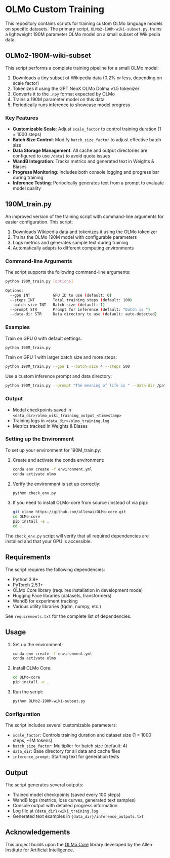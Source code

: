 # OLMo Custom Training

This repository contains scripts for training custom OLMo language models on specific datasets. The primary script, `OLMo2-190M-wiki-subset.py`, trains a lightweight 190M parameter OLMo model on a small subset of Wikipedia data.

## OLMo2-190M-wiki-subset

This script performs a complete training pipeline for a small OLMo model:

1. Downloads a tiny subset of Wikipedia data (0.2% or less, depending on scale factor)
2. Tokenizes it using the GPT NeoX OLMo Dolma v1.5 tokenizer
3. Converts it to the `.npy` format expected by OLMo
4. Trains a 190M parameter model on this data
5. Periodically runs inference to showcase model progress

### Key Features

- **Customizable Scale**: Adjust `scale_factor` to control training duration (1 = 1000 steps)
- **Batch Size Control**: Modify `batch_size_factor` to adjust effective batch size
- **Data Storage Management**: All cache and output directories are configured to use `/data1` to avoid quota issues
- **WandB Integration**: Tracks metrics and generated text in Weights & Biases
- **Progress Monitoring**: Includes both console logging and progress bar during training
- **Inference Testing**: Periodically generates text from a prompt to evaluate model quality

## 190M_train.py

An improved version of the training script with command-line arguments for easier configuration. This script:

1. Downloads Wikipedia data and tokenizes it using the OLMo tokenizer
2. Trains the OLMo 190M model with configurable parameters
3. Logs metrics and generates sample text during training
4. Automatically adapts to different computing environments

### Command-line Arguments

The script supports the following command-line arguments:

```bash
python 190M_train.py [options]

Options:
  --gpu INT          GPU ID to use (default: 0)
  --steps INT        Total training steps (default: 100)
  --batch-size INT   Batch size (default: 1)
  --prompt STR       Prompt for inference (default: "Dutch is ")
  --data-dir STR     Data directory to use (default: auto-detected)
```

### Examples

Train on GPU 0 with default settings:
```bash
python 190M_train.py
```

Train on GPU 1 with larger batch size and more steps:
```bash
python 190M_train.py --gpu 1 --batch-size 4 --steps 500
```

Use a custom inference prompt and data directory:
```bash
python 190M_train.py --prompt "The meaning of life is " --data-dir /path/to/data
```

### Output

- Model checkpoints saved in `<data_dir>/olmo_wiki_training_output_<timestamp>`
- Training logs in `<data_dir>/olmo_training.log`
- Metrics tracked in Weights & Biases

### Setting up the Environment

To set up your environment for 190M_train.py:

1. Create and activate the conda environment:
   ```bash
   conda env create -f environment.yml
   conda activate olmo
   ```

2. Verify the environment is set up correctly:
   ```bash
   python check_env.py
   ```

3. If you need to install OLMo-core from source (instead of via pip):
   ```bash
   git clone https://github.com/allenai/OLMo-core.git
   cd OLMo-core
   pip install -e .
   cd ..
   ```

The `check_env.py` script will verify that all required dependencies are installed and that your GPU is accessible.

## Requirements

The script requires the following dependencies:

- Python 3.9+
- PyTorch 2.5.1+
- OLMo Core library (requires installation in development mode)
- Hugging Face libraries (datasets, transformers)
- WandB for experiment tracking
- Various utility libraries (tqdm, numpy, etc.)

See `requirements.txt` for the complete list of dependencies.

## Usage

1. Set up the environment:
   ```bash
   conda env create -f environment.yml
   conda activate olmo
   ```

2. Install OLMo Core:
   ```bash
   cd OLMo-core
   pip install -e .
   ```

3. Run the script:
   ```bash
   python OLMo2-190M-wiki-subset.py
   ```

### Configuration

The script includes several customizable parameters:

- `scale_factor`: Controls training duration and dataset size (1 = 1000 steps, ~1M tokens)
- `batch_size_factor`: Multiplier for batch size (default: 4)
- `data_dir`: Base directory for all data and cache files
- `inference_prompt`: Starting text for generation tests

## Output

The script generates several outputs:

- Trained model checkpoints (saved every 100 steps)
- WandB logs (metrics, loss curves, generated text samples)
- Console output with detailed progress information
- Log file at `{data_dir}/wiki_training.log`
- Generated text examples in `{data_dir}/inference_outputs.txt`

## Acknowledgements

This project builds upon the [OLMo Core](https://github.com/allenai/OLMo-core) library developed by the Allen Institute for Artificial Intelligence. 